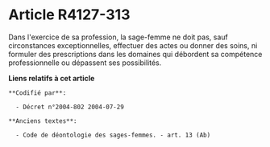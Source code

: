 # Article R4127-313

Dans l'exercice de sa profession, la sage-femme ne doit pas, sauf circonstances exceptionnelles, effectuer des actes ou
donner des soins, ni formuler des prescriptions dans les domaines qui débordent sa compétence professionnelle ou dépassent
ses possibilités.

**Liens relatifs à cet article**

	**Codifié par**:

	  - Décret n°2004-802 2004-07-29

	**Anciens textes**:

	  - Code de déontologie des sages-femmes. - art. 13 (Ab)

